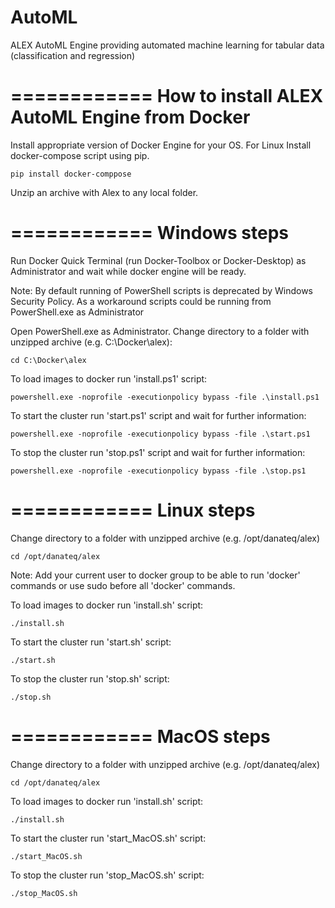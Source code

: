 # AutoML
ALEX AutoML Engine providing automated machine learning for tabular data (classification and regression)


============
How to install ALEX AutoML Engine from Docker
============

Install appropriate version of Docker Engine for your OS. For Linux Install docker-compose script using pip.
	
	pip install docker-comppose

Unzip an archive with Alex to any local folder.

============
Windows steps
============

Run Docker Quick Terminal (run Docker-Toolbox or Docker-Desktop) as Administrator and wait while docker engine will be ready.

Note:
By default running of PowerShell scripts is deprecated by Windows Security Policy. As a workaround scripts could be running from PowerShell.exe as Administrator

Open PowerShell.exe as Administrator. Change directory to a folder with unzipped archive (e.g. C:\Docker\alex):

	cd C:\Docker\alex

To load images to docker run 'install.ps1' script:

	powershell.exe -noprofile -executionpolicy bypass -file .\install.ps1

To start the cluster run 'start.ps1' script and wait for further information:

	powershell.exe -noprofile -executionpolicy bypass -file .\start.ps1

To stop the cluster run 'stop.ps1' script and wait for further information:

    powershell.exe -noprofile -executionpolicy bypass -file .\stop.ps1

============
Linux steps
============

Change directory to a folder with unzipped archive (e.g. /opt/danateq/alex)

	cd /opt/danateq/alex

Note:
Add your current user to docker group to be able to run 'docker' commands or use sudo before all 'docker' commands.

To load images to docker run 'install.sh' script:

	./install.sh	

To start the cluster run 'start.sh' script:

	./start.sh

To stop the cluster run 'stop.sh' script:

	./stop.sh

============
MacOS steps
============

Change directory to a folder with unzipped archive (e.g. /opt/danateq/alex)

    cd /opt/danateq/alex

To load images to docker run 'install.sh' script:

    ./install.sh

To start the cluster run 'start_MacOS.sh' script:

    ./start_MacOS.sh

To stop the cluster run 'stop_MacOS.sh' script:

    ./stop_MacOS.sh

